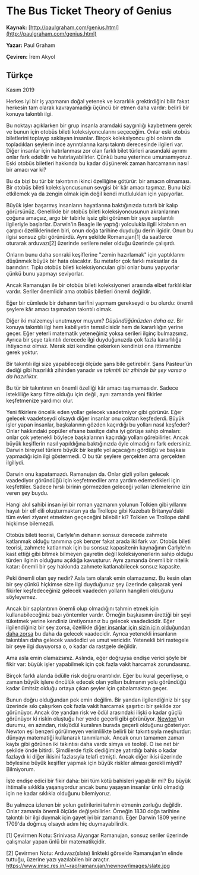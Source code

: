 # The Bus Ticket Theory of Genius 

**Kaynak:** [http://paulgraham.com/genius.html](http://paulgraham.com/genius.html)

**Yazar:** Paul Graham

**Çeviren:** İrem Akyol

## Türkçe

Kasım 2019

Herkes iyi bir iş yapmanın doğal yetenek ve kararlılık grektirdiğini bilir fakat herkesin tam olarak kavrayamadığı üçüncü bir etmen daha vardır: belirli bir konuya takıntılı ilgi.

Bu noktayı açıklarken bir grup insanla aramdaki saygınlığı kaybetmem gerek ve bunun için otobüs bileti koleksiyoncularını seçeceğim. Onlar eski otobüs biletlerini toplayıp saklayan insanlar. Birçok koleksiyoncu gibi onların da topladıkları şeylerin ince ayrıntılarına karşı takıntı derecesinde ilgileri var. Diğer insanlar için hatırlanması zor olan farklı bilet türleri arasındaki ayrımı onlar fark edebilir ve hatırlayabilirler. Çünkü bunu yeterince umursamıyoruz. Eski otobüs biletleri hakkında bu kadar düşünerek zaman harcamanın nasıl bir amacı var ki?

Bu da bizi bu tür bir takıntının ikinci özelliğine götürür: bir amacın olmaması. Bir otobüs bileti koleksiyoncusunun sevgisi bir kâr amacı taşımaz. Bunu bizi etkilemek ya da zengin olmak için değil kendi mutlulukları için yapıyorlar.

Büyük işler başarmış insanların hayatlarına baktığınızda tutarlı bir kalıp görürsünüz. Genellikle bir otobüs bileti koleksiyoncusunun akranlarının çoğuna amaçsız, argo bir tabirle işsiz gibi görünen bir şeye saplantılı ilgileriyle başlarlar. Darwin'in Beagle ile yaptığı yolculukla ilgili kitabının en çarpıcı özelliklerinden biri, onun doğa tarihine duyduğu derin ilgidir. Onun bu ilgisi sonsuz gibi görünürdü. Aynı şekilde Romanujan[1] da saatlerce oturarak arduvazı[2] üzerinde serilere neler olduğu üzerinde çalışırdı.  

Onların bunu daha sonraki keşiflerine "zemin hazırlamak" için yaptıklarını düşünmek büyük bir hata olacaktır. Bu metafor çok farklı maksatlar da barındırır. Tıpkı otobüs bileti koleksiyoncuları gibi onlar bunu yapıyorlar çünkü bunu yapmayı seviyorlar.

Ancak Ramanujan ile bir otobüs bileti koleksiyoneri arasında elbet farklılıklar vardır. Seriler önemlidir ama otobüs biletleri önemli değildir.

Eğer bir cümlede bir dehanın tarifini yapmam gerekseydi o bu olurdu: önemli şeylere kâr amacı taşımadan takıntılı olmak.

Diğer iki malzemeyi unutmuyor muyum? *Düşündüğünüzden daha az*. Bir konuya takıntılı ilgi hem kabiliyetin temsilcisidir hem de kararlılığın yerine geçer. Eğer yeterli matematik yeteneğiniz yoksa serileri ilginç bulmazsınız. Ayrıca bir şeye takıntılı derecede ilgi duyduğunuzda çok fazla kararlılığa ihtiyacınız olmaz. Merak sizi kendine çekerken kendinizi ona ittirmenize gerek yoktur. 

Bir takıntılı ilgi size yapabileceği ölçüde şans bile getirebilir. Şans Pasteur'ün dediği gibi hazırlıklı zihinden yanadır ve *takıntılı bir zihinde bir şey varsa o da hazırlıktır.*

Bu tür bir takıntının en önemli özelliği kâr amacı taşımamasıdır. Sadece istekliliğe karşı filtre olduğu için değil, aynı zamanda yeni fikirler keşfetmenize yardımcı olur.

Yeni fikirlere öncelik eden yollar gelecek vaadetmiyor gibi görünür. Eğer gelecek vaadetseydi olsaydı diğer insanlar onu çoktan keşfederdi. Büyük işler yapan insanlar, başkalarının gözden kaçırdığı bu yolları nasıl keşfeder? Onlar hakkındaki popüler efsane basitçe daha iyi görüşe sahip olmaları: onlar çok yetenekli böylece başkalarının kaçırdığı yolları görebilirler. Ancak büyük keşiflerin nasıl yapıldığına baktığınızda öyle olmadığını fark edersiniz. Darwin bireysel türlere büyük bir keşife yol açacağını gördüğü ve başkası yapmadığı için ilgi göstermedi. O bu tür şeylere gerçekten ama gerçekten ilgiliydi. 

Darwin onu kapatamazdı. Ramanujan da. Onlar gizli yolları gelecek vaadediyor göründüğü için keşfetmediler ama yardım edemedikleri için keşfettiler. Sadece hırslı birinin görmezden geleceği yolları izlemelerine izin veren şey buydu.

Hangi akıl sahibi insan iyi bir roman yazmanın yolunun Tolkien gibi yıllarını hayalı bir elf dili oluşturmaktan ya da Trollope gibi Kuzebatı Britanya'daki tüm evleri ziyaret etmekten geçeceğini bilebilir ki? Tolkien ve Trollope dahil hiçkimse bilemezdi.

Otobüs bileti teorisi, Carlyle'ın dehanın sonsuz derecede zahmete katlanmak olduğu tanımına çok benzer fakat arada iki fark var. Otobüs bileti teorisi, zahmete katlanmak için bu sonsuz kapasitenin kaynağının Carlyle'ın kast ettiği gibi bitmek bilmeyen gayretin değil koleksiyonerlerin sahip olduğu türden ilginin olduğunu açıklığa kavuşturur. Aynı zamanda önemli bir nitelik katar: önemli bir şey hakkında zahmete katlanabilecek sonsuz kapasite.

Peki önemli olan şey nedir? Asla tam olarak emin olamazsınız. Bu kesin olan bir şey çünkü hiçkimse size ilgi duyduğunuz şey üzerinde çalışarak yeni fikirler keşfedeceğiniz gelecek vaadeden yolların hangileri olduğunu söyleyemez. 

Ancak bir saplantının önemli olup olmadığını tahmin etmek için kullanabileceğiniz bazı yöntemler vardır. Örneğin başkasının ürettiği bir şeyi tüketmek yerine kendiniz üretiyorsanız bu gelecek vaadedicidir. Eğer ilgilendiğiniz bir şey zorsa, özellikle [diğer insanlar için sizin için olduğundan daha zorsa](http://paulgraham.com/work.html) bu daha da gelecek vaadecidir. Ayrıca yetenekli insanların takıntıları daha gelecek vaadedici ve umut vericidir. Yetenekli biri rastegele bir şeye ilgi duyuyorsa o, o kadar da rastgele değildir.

Ama asla emin olamazsınız. Aslında, eğer doğruysa endişe verici şöyle bir fikir var: büyük işler yapabilmek için çok fazla vakit harcamak zorundasınız.

Birçok farklı alanda ödülle risk doğru orantılıdır. Eğer bu kural geçerliyse, o zaman büyük işlere öncülük edecek olan yolları bulmanın yolu göründüğü kadar ümitsiz olduğu ortaya çıkan şeyler için çabalamaktan geçer. 

Bunun doğru olduğundan pek emin değilim. Bir yandan ilgilendiğiniz bir şey üzerinde sıkı çalışırken çok fazla vakit harcamak şaşırtıcı bir şekilde zor görünüyor. Ancak öte yandan risk ve ödül arasındaki ilişki o kadar güçlü görünüyor ki riskin oluştuğu her yerde geçerli gibi görünüyor. [Newton](http://paulgraham.com/disc.html)'un durumu, en azından, risk/ödül kuralının burada geçerli olduğunu gösteriyor. Newton eşi benzeri görülmeyen verimlilikte belirli bir takıntısıyla meşhurdur: dünyayı matematiği kullanarak tanımlamak. Ancak onun tamamen zaman kaybı gibi görünen iki takıntısı daha vardı: simya ve teoloji. O ise net bir şekilde önde bitirdi. Şimdilerde fizik dediğimize yatırdığı bahis o kadar fazlaydı ki diğer ikisini fazlasıyla telafi etmişti. Ancak diğer ikisi üzerinde böylesine büyük keşifler yapmak için büyük riskler alması gerekli miydi? Bilmiyorum.

İşte endişe edici bir fikir daha: biri tüm kötü bahisleri yapabilir mi? Bu büyük ihtimalle sıklıkla yaşanıyordur ancak bunu yaşayan insanlar ünlü olmadığı için ne kadar sıklıkla olduğunu bilemiyoruz.

Bu yalnızca izlenen bir yolun getirilerini tahmin etmenin zorluğu değildir. Onlar zamanla önemli ölçüde değişebilirler. Örneğin 1830 doğa tarihine takıntılı bir ilgi duymak için gayet iyi bir zamandı. Eğer Darwin 1809 yerine 1709'da doğmuş olsaydı adını hiç duymayabilirdik.



[1] Çevirmen Notu: Srinivasa Aiyangar Ramanujan, sonsuz seriler üzerinde çalışmalar yapan ünlü bir matematikçidir.

[2] Çevirmen Notu: Arduvaz(slate) linkteki görselde Ramanujan'ın elinde tuttuğu, üzerine yazı yazılabilen bir araçtır. https://www.imsc.res.in/~rao/ramanujan/newnow/images/slate.jpg
 
